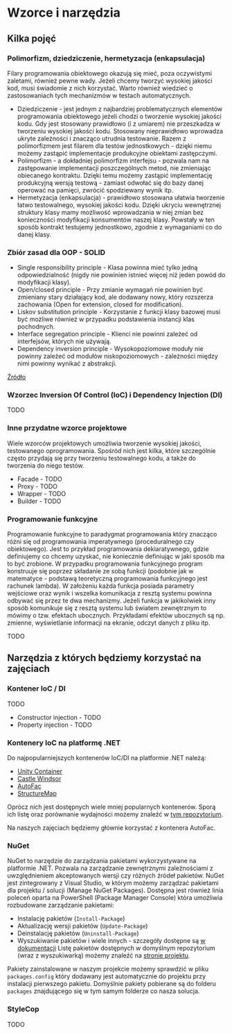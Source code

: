 # Wzorce i narzędzia

## Kilka pojęć

### Polimorfizm, dziedziczenie, hermetyzacja (enkapsulacja)

Filary programowania obiektowego okazują się mieć, poza oczywistymi zaletami, również pewne wady. Jeżeli chcemy tworzyć wysokiej jakości kod, musi świadomie z nich korzystać.
Warto również wiedzieć o zastosowaniach tych mechanizmów w testach automatycznych.
* Dziedziczenie - jest jednym z najbardziej problematycznych elementów programowania obiektowego jeżeli chodzi o tworzenie wysokiej jakości kodu.
Gdy jest stosowany prawidłowo (i z umiarem) nie przeszkadza w tworzeniu wysokiej jakości kodu.
Stosowany nieprawidłowo wprowadza ukryte zależności i znacząco utrudnia testowanie. 
Razem z polimorfizmem jest filarem dla testów jednostkowych - dzięki niemu możemy zastąpić implementacje produkcyjne obiektami zastępczymi.
* Polimorfizm - a dokładniej polimorfizm interfejsu - pozwala nam na zastępowanie implementacji poszczególnych metod, nie zmieniając obiecanego kontraktu.
Dzięki temu możemy zastąpić implementację produkcyjną wersją testową - zamiast odwołać się do bazy danej operować na pamięci, zwrócić spodziewany wynik itp.
* Hermetyzacja (enkapsulacja) - prawidłowo stosowana ułatwia tworzenie łatwo testowalnego, wysokiej jakości kodu.
Dzięki ukryciu wewnętrznej struktury klasy mamy możliwość wprowadzania w niej zmian bez konieczności modyfikacji konsumentów naszej klasy.
Powstały w ten sposób kontrakt testujemy jednostkowo, zgodnie z wymaganiami co do danej klasy. 

### Zbiór zasad dla OOP - SOLID

* Single responsibility principle - Klasa powinna mieć tylko jedną odpowiedzialność (nigdy nie powinien istnieć więcej niż jeden powód do modyfikacji klasy).
* Open/closed principle - Przy zmianie wymagań nie powinien być zmieniany stary działający kod, ale dodawany nowy, który rozszerza zachowania (Open for extension, closed for modification).
* Liskov substitution principle - Korzystanie z funkcji klasy bazowej musi być możliwe również w przypadku podstawienia instancji klas pochodnych.
* Interface segregation principle - Klienci nie powinni zależeć od interfejsów, których nie używają.
* Dependency inversion principle - Wysokopoziomowe moduły nie powinny zależeć od modułów niskopoziomowych - zależności między nimi powinny wynikać z abstrakcji.

[Źródło](https://pl.wikipedia.org/wiki/Solid_(programowanie_obiektowe))

### Wzorzec Inversion Of Control (IoC) i Dependency Injection (DI)

TODO

### Inne przydatne wzorce projektowe

Wiele wzorców projektowych umożliwia tworzenie wysokiej jakości, testowanego oprogramowania.
Spośród nich jest kilka, które szczególnie często przydają się przy tworzeniu testowalnego kodu, a także do tworzenia do niego testów.
* Facade - TODO
* Proxy - TODO
* Wrapper - TODO
* Builder - TODO

### Programowanie funkcyjne

Programowanie funkcyjne to paradygmat programowania który znacząco różni się od programowania imperatywnego (proceduralnego czy obiektowego).
Jest to przykład programowania deklaratywnego, gdzie definiujemy co chcemy uzyskać, nie koniecznie definiując w jaki sposób ma to być zrobione.
W przypadku programowania funkcyjnego program konstruuje się poprzez składanie ze sobą funkcji (podobnie jak w matematyce - podstawą teoretyczną programowania funkcyjnego jest rachunek lambda).
W założeniu każda funkcja posiada parametry wejściowe oraz wynik i wszelka komunikacja z resztą systemu powinna odbywać się przez te dwa mechanizmy.
Jeżeli funkcja w jakikolwiek inny sposób komunikuje się z resztą systemu lub światem zewnętrznym to mówimy o tzw. efektach ubocznych.
Przykładami efektów ubocznych są np. zmienne, wyświetlanie informacji na ekranie, odczyt danych z pliku itp.

TODO

## Narzędzia z których będziemy korzystać na zajęciach

### Kontener IoC / DI

TODO
* Constructor injection - TODO
* Property injection - TODO

### Kontenery IoC na platformę .NET

Do najpopularniejszych kontenerów IoC/DI na platformie .NET należą:
* [Unity Container](https://github.com/unitycontainer/unity)
* [Castle Windsor](https://github.com/castleproject/Windsor)
* [AutoFac](https://github.com/autofac/Autofac)
* [StructureMap](https://github.com/structuremap/structuremap)

Oprócz nich jest dostępnych wiele mniej popularnych kontenerów. Sporą ich listę oraz porównanie wydajności możemy znaleźć w [tym repozytorium](https://github.com/danielpalme/IocPerformance).

Na naszych zajęciach będziemy głównie korzystać z kontenera AutoFac.

### NuGet

NuGet to narzędzie do zarządzania pakietami wykorzystywane na platformie .NET.
Pozwala na zarządzanie zewnętrznymi zależnościami z uwzględnieniem akceptowanych wersji czy różnych źródeł pakietów.
NuGet jest zintegrowany z Visual Studio, w którym możemy zarządzać pakietami dla projektu / solucji (Manage NuGet Packages).
Dostępna jest również linia poleceń oparta na PowerShell (Package Manager Console) która umożliwia rozbudowane zarządzanie pakietami:
* Instalację pakietów (`Install-Package`)
* Aktualizację wersji pakietów (`Update-Package`)
* Deinstalację pakietów (`Uninstall-Package`)
* Wyszukiwanie pakietów i wiele innych - szczegóły dostępne są [w dokumentacji](http://docs.nuget.org/Consume/Package-Manager-Console-PowerShell-Reference)
Listę pakietów dostępnych w domyślnym repozytorium (wraz z wyszukiwarką) możemy znaleźć na [stronie projektu](https://www.nuget.org/).

Pakiety zainstalowane w naszym projekcie możemy sprawdzić w pliku `packages.config` który dodawany jest automatycznie do projektu przy instalacji pierwszego pakietu.
Domyślnie pakiety pobierane są do folderu `packages` znajdującego się w tym samym folderze co nasza solucja.

### StyleCop

TODO

